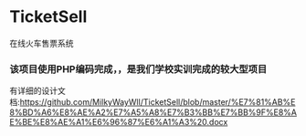 # TicketSell
在线火车售票系统

### 该项目使用PHP编码完成，，是我们学校实训完成的较大型项目

有详细的设计文档:https://github.com/MilkyWayWll/TicketSell/blob/master/%E7%81%AB%E8%BD%A6%E8%AE%A2%E7%A5%A8%E7%B3%BB%E7%BB%9F%E8%AE%BE%E8%AE%A1%E6%96%87%E6%A1%A3%20.docx

